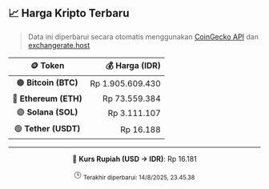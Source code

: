 

<!-- HARGA_KRIPTO -->
## 📈 Harga Kripto Terbaru

> Data ini diperbarui secara otomatis menggunakan [CoinGecko API](https://www.coingecko.com/) dan [exchangerate.host](https://exchangerate.host/)

<div align="center">

| 🪙 Token | 💰 Harga (IDR) |
|:------:|---------------:|
| 🟠 **Bitcoin (BTC)**   | Rp 1.905.609.430 |
| 🔵 **Ethereum (ETH)**  | Rp 73.559.384 |
| 🟣 **Solana (SOL)**    | Rp 3.111.107 |
| 🟢 **Tether (USDT)**   | Rp 16.188 |

---

💱 **Kurs Rupiah (USD → IDR)**: Rp 16.181

🕒 <sub>Terakhir diperbarui: 14/8/2025, 23.45.38</sub>

</div>
<!-- /HARGA_KRIPTO -->